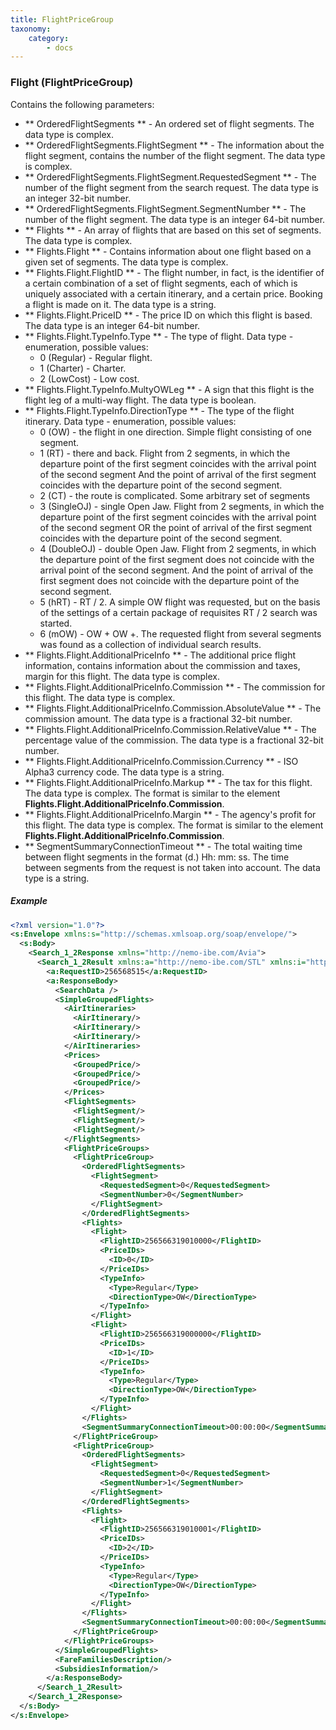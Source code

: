 ```yaml
---
title: FlightPriceGroup
taxonomy:
    category:
        - docs
---
```


### Flight (FlightPriceGroup)

Contains the following parameters:

- ** OrderedFlightSegments ** - An ordered set of flight segments. The data type is complex.
- ** OrderedFlightSegments.FlightSegment ** - The information about the flight segment, contains the number of the flight segment. The data type is complex.
- ** OrderedFlightSegments.FlightSegment.RequestedSegment ** - The number of the flight segment from the search request. The data type is an integer 32-bit number.
- ** OrderedFlightSegments.FlightSegment.SegmentNumber ** - The number of the flight segment. The data type is an integer 64-bit number.
- ** Flights ** - An array of flights that are based on this set of segments. The data type is complex.
- ** Flights.Flight ** - Contains information about one flight based on a given set of segments. The data type is complex.
- ** Flights.Flight.FlightID ** - The flight number, in fact, is the identifier of a certain combination of a set of flight segments, each of which is uniquely associated with a certain itinerary, and a certain price. Booking a flight is made on it. The data type is a string.
- ** Flights.Flight.PriceID ** - The price ID on which this flight is based. The data type is an integer 64-bit number.
- ** Flights.Flight.TypeInfo.Type ** - The type of flight. Data type - enumeration, possible values:
    -   0 (Regular) - Regular flight.
    -   1 (Charter) - Charter.
    -   2 (LowCost) - Low cost.
- ** Flights.Flight.TypeInfo.MultyOWLeg ** - A sign that this flight is the flight leg of a multi-way flight. The data type is boolean.
- ** Flights.Flight.TypeInfo.DirectionType ** - The type of the flight itinerary. Data type - enumeration, possible values:
	- 0 (OW) - the flight in one direction. Simple flight consisting of one segment.
	- 1 (RT) - there and back. Flight from 2 segments, in which the departure point of the first segment coincides with the arrival point of the second segment And the point of arrival of the first segment coincides with the departure point of the second segment.
	- 2 (CT) - the route is complicated. Some arbitrary set of segments
	- 3 (SingleOJ) - single Open Jaw. Flight from 2 segments, in which the departure point of the first segment coincides with the arrival point of the second segment OR the point of arrival of the first segment coincides with the departure point of the second segment.
	- 4 (DoubleOJ) - double Open Jaw. Flight from 2 segments, in which the departure point of the first segment does not coincide with the arrival point of the second segment. And the point of arrival of the first segment does not coincide with the departure point of the second segment.
	- 5 (hRT) - RT / 2. A simple OW flight was requested, but on the basis of the settings of a certain package of requisites RT / 2 search was started.
	- 6 (mOW) - OW + OW +. The requested flight from several segments was found as a collection of individual search results.
- ** Flights.Flight.AdditionalPriceInfo ** - The additional price flight information, contains information about the commission and taxes, margin for this flight. The data type is complex.
- ** Flights.Flight.AdditionalPriceInfo.Commission ** - The commission for this flight. The data type is complex.
- ** Flights.Flight.AdditionalPriceInfo.Commission.AbsoluteValue ** - The commission amount. The data type is a fractional 32-bit number.
- ** Flights.Flight.AdditionalPriceInfo.Commission.RelativeValue ** - The percentage value of the commission. The data type is a fractional 32-bit number.
- ** Flights.Flight.AdditionalPriceInfo.Commission.Currency ** - ISO Alpha3 currency code. The data type is a string.
- ** Flights.Flight.AdditionalPriceInfo.Markup ** - The tax for this flight. The data type is complex. The format is similar to the element **Flights.Flight.AdditionalPriceInfo.Commission**.
- ** Flights.Flight.AdditionalPriceInfo.Margin ** - The agency's profit for this flight. The data type is complex. The format is similar to the element **Flights.Flight.AdditionalPriceInfo.Commission**.
- ** SegmentSummaryConnectionTimeout ** - The total waiting time between flight segments in the format (d.) Hh: mm: ss. The time between segments from the request is not taken into account. The data type is a string.

##### Example

```xml
<?xml version="1.0"?>
<s:Envelope xmlns:s="http://schemas.xmlsoap.org/soap/envelope/">
  <s:Body>
    <Search_1_2Response xmlns="http://nemo-ibe.com/Avia">
      <Search_1_2Result xmlns:a="http://nemo-ibe.com/STL" xmlns:i="http://www.w3.org/2001/XMLSchema-instance">
        <a:RequestID>256568515</a:RequestID>
        <a:ResponseBody>
          <SearchData />
          <SimpleGroupedFlights>
            <AirItineraries>
              <AirItinerary/>
              <AirItinerary/>
              <AirItinerary/>
            </AirItineraries>
            <Prices>
              <GroupedPrice/>
              <GroupedPrice/>
              <GroupedPrice/>
            </Prices>
            <FlightSegments>
              <FlightSegment/>
              <FlightSegment/>
              <FlightSegment/>
            </FlightSegments>
            <FlightPriceGroups>
              <FlightPriceGroup>
                <OrderedFlightSegments>
                  <FlightSegment>
                    <RequestedSegment>0</RequestedSegment>
                    <SegmentNumber>0</SegmentNumber>
                  </FlightSegment>
                </OrderedFlightSegments>
                <Flights>
                  <Flight>
                    <FlightID>256566319010000</FlightID>
                    <PriceIDs>
                      <ID>0</ID>
                    </PriceIDs>
                    <TypeInfo>
                      <Type>Regular</Type>
                      <DirectionType>OW</DirectionType>
                    </TypeInfo>
                  </Flight>
                  <Flight>
                    <FlightID>256566319000000</FlightID>
                    <PriceIDs>
                      <ID>1</ID>
                    </PriceIDs>
                    <TypeInfo>
                      <Type>Regular</Type>
                      <DirectionType>OW</DirectionType>
                    </TypeInfo>
                  </Flight>
                </Flights>
                <SegmentSummaryConnectionTimeout>00:00:00</SegmentSummaryConnectionTimeout>
              </FlightPriceGroup>
              <FlightPriceGroup>
                <OrderedFlightSegments>
                  <FlightSegment>
                    <RequestedSegment>0</RequestedSegment>
                    <SegmentNumber>1</SegmentNumber>
                  </FlightSegment>
                </OrderedFlightSegments>
                <Flights>
                  <Flight>
                    <FlightID>256566319010001</FlightID>
                    <PriceIDs>
                      <ID>2</ID>
                    </PriceIDs>
                    <TypeInfo>
                      <Type>Regular</Type>
                      <DirectionType>OW</DirectionType>
                    </TypeInfo>
                  </Flight>
                </Flights>
                <SegmentSummaryConnectionTimeout>00:00:00</SegmentSummaryConnectionTimeout>
              </FlightPriceGroup>
            </FlightPriceGroups>
          </SimpleGroupedFlights>
          <FareFamiliesDescription/>
          <SubsidiesInformation/>
        </a:ResponseBody>
      </Search_1_2Result>
    </Search_1_2Response>
  </s:Body>
</s:Envelope>
```
